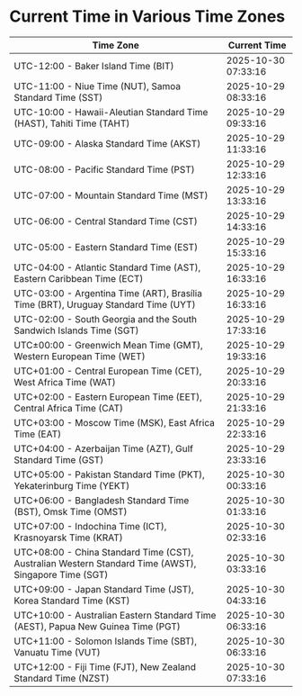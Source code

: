# Current Time in Various Time Zones

| Time Zone | Current Time |
|-----------|--------------|
| UTC-12:00 - Baker Island Time (BIT) | 2025-10-30 07:33:16 |
| UTC-11:00 - Niue Time (NUT), Samoa Standard Time (SST) | 2025-10-29 08:33:16 |
| UTC-10:00 - Hawaii-Aleutian Standard Time (HAST), Tahiti Time (TAHT) | 2025-10-29 09:33:16 |
| UTC-09:00 - Alaska Standard Time (AKST) | 2025-10-29 11:33:16 |
| UTC-08:00 - Pacific Standard Time (PST) | 2025-10-29 12:33:16 |
| UTC-07:00 - Mountain Standard Time (MST) | 2025-10-29 13:33:16 |
| UTC-06:00 - Central Standard Time (CST) | 2025-10-29 14:33:16 |
| UTC-05:00 - Eastern Standard Time (EST) | 2025-10-29 15:33:16 |
| UTC-04:00 - Atlantic Standard Time (AST), Eastern Caribbean Time (ECT) | 2025-10-29 16:33:16 |
| UTC-03:00 - Argentina Time (ART), Brasília Time (BRT), Uruguay Standard Time (UYT) | 2025-10-29 16:33:16 |
| UTC-02:00 - South Georgia and the South Sandwich Islands Time (SGT) | 2025-10-29 17:33:16 |
| UTC±00:00 - Greenwich Mean Time (GMT), Western European Time (WET) | 2025-10-29 19:33:16 |
| UTC+01:00 - Central European Time (CET), West Africa Time (WAT) | 2025-10-29 20:33:16 |
| UTC+02:00 - Eastern European Time (EET), Central Africa Time (CAT) | 2025-10-29 21:33:16 |
| UTC+03:00 - Moscow Time (MSK), East Africa Time (EAT) | 2025-10-29 22:33:16 |
| UTC+04:00 - Azerbaijan Time (AZT), Gulf Standard Time (GST) | 2025-10-29 23:33:16 |
| UTC+05:00 - Pakistan Standard Time (PKT), Yekaterinburg Time (YEKT) | 2025-10-30 00:33:16 |
| UTC+06:00 - Bangladesh Standard Time (BST), Omsk Time (OMST) | 2025-10-30 01:33:16 |
| UTC+07:00 - Indochina Time (ICT), Krasnoyarsk Time (KRAT) | 2025-10-30 02:33:16 |
| UTC+08:00 - China Standard Time (CST), Australian Western Standard Time (AWST), Singapore Time (SGT) | 2025-10-30 03:33:16 |
| UTC+09:00 - Japan Standard Time (JST), Korea Standard Time (KST) | 2025-10-30 04:33:16 |
| UTC+10:00 - Australian Eastern Standard Time (AEST), Papua New Guinea Time (PGT) | 2025-10-30 06:33:16 |
| UTC+11:00 - Solomon Islands Time (SBT), Vanuatu Time (VUT) | 2025-10-30 06:33:16 |
| UTC+12:00 - Fiji Time (FJT), New Zealand Standard Time (NZST) | 2025-10-30 07:33:16 |
